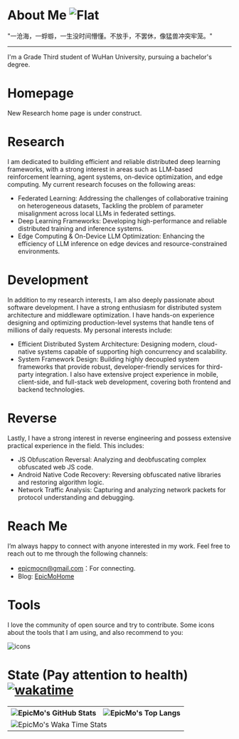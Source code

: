 # About Me ![Flat](https://komarev.com/ghpvc/?username=liaosunny123&style=flat-square)  

"一沧海，一蜉蝣，一生没时间懵懂。不放手，不罢休，像猛兽冲突牢笼。"  

---

I'm a Grade Third student of WuHan University, pursuing a bachelor's degree.  

# Homepage
New Research home page is under construct.

# Research
I am dedicated to building efficient and reliable distributed deep learning frameworks, with a strong interest in areas such as LLM-based reinforcement learning, agent systems, on-device optimization, and edge computing. My current research focuses on the following areas:
- Federated Learning: Addressing the challenges of collaborative training on heterogeneous datasets, Tackling the problem of parameter misalignment across local LLMs in federated settings.
- Deep Learning Frameworks: Developing high-performance and reliable distributed training and inference systems.
- Edge Computing & On-Device LLM Optimization: Enhancing the efficiency of LLM inference on edge devices and resource-constrained environments.

# Development
In addition to my research interests, I am also deeply passionate about software development. I have a strong enthusiasm for distributed system architecture and middleware optimization. I have hands-on experience designing and optimizing production-level systems that handle tens of millions of daily requests. My personal interests include:
- Efficient Distributed System Architecture: Designing modern, cloud-native systems capable of supporting high concurrency and scalability.
- System Framework Design: Building highly decoupled system frameworks that provide robust, developer-friendly services for third-party integration.
I also have extensive project experience in mobile, client-side, and full-stack web development, covering both frontend and backend technologies.

# Reverse
Lastly, I have a strong interest in reverse engineering and possess extensive practical experience in the field. This includes:
- JS Obfuscation Reversal: Analyzing and deobfuscating complex obfuscated web JS code.
- Android Native Code Recovery: Reversing obfuscated native libraries and restoring algorithm logic.
- Network Traffic Analysis: Capturing and analyzing network packets for protocol understanding and debugging.

# Reach Me
I’m always happy to connect with anyone interested in my work. Feel free to reach out to me through the following channels:  
- epicmocn@gmail.com：For connecting.   
- Blog: [EpicMoHome](https://www.epicmo.cn)

# Tools

I love the community of open source and try to contribute. Some icons about the tools that I am using, and also recommend to you: 

![icons](https://skillicons.dev/icons?i=androidstudio,arduino,aws,azure,bash,blender,c,cs,cpp,cloudflare,cmake,css,dart,discord,bots,django,docker,dotnet,electron,express,fastapi,figma,flutter,git,github,gitlab,go,gradle,grafana,haskell,html,idea,ipfs,java,js,jenkins,jquery,kafka,kotlin,ktor,kubernetes,latex,linux,lua,md,matlab,maven,mongodb,mysql,nextjs,nginx,nodejs,ps,php,postman,powershell,prometheus,py,pytorch,qt,rabbitmq,react,redis,redux,regex,rust,spring,sqlite,supabase,selenium,tailwind,tauri,ts,unity,vercel,visualstudio,vite,vscode,vue,webpack,wordpress)  

# State (Pay attention to health) [![wakatime](https://wakatime.com/badge/user/eead0727-a7aa-40dd-a431-91afa9b6535f.svg)](https://wakatime.com/@epicmo)

<table>
  <tr>
    <th>
      <img alt="EpicMo's GitHub Stats" src="https://github-readme-stats.vercel.app/api?username=liaosunny123&show_icons=true&theme=transparent&hide_border=true" align="center" />
    </th>
    <th>
      <img alt="EpicMo's Top Langs" src="https://github-readme-stats.vercel.app/api/top-langs/?username=liaosunny123&layout=compact&theme=transparent&hide_border=true&langs_count=10&hide=CMake" align="center" /> 
    </th>
  </tr>
  <tr>
    <td colspan=2>
      <img alt="EpicMo's Waka Time Stats" src="https://github-readme-stats.vercel.app/api/wakatime?username=epicmo&hide_border=true&layout=compact&theme=transparent&custom_title=WorkTimeThisWeek&range=last_7_days" align="center"/>
    </td>
  </tr>
</table>
